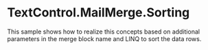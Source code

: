 # TextControl.MailMerge.Sorting
This sample shows how to realize this concepts based on additional parameters in the merge block name and LINQ to sort the data rows.
